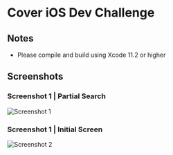 
# Cover iOS Dev Challenge

## Notes

- Please compile and build using Xcode 11.2 or higher

## Screenshots


### Screenshot 1 | Partial Search

![Screenshot 1](https://raw.githubusercontent.com/arunabhdas/swiftdevchallenge/master/screenshot_1.jpg?token=AADGYSI7NMWMVDOJDI643EC53GZOQ)


### Screenshot 1 | Initial Screen

![Screenshot 2](https://raw.githubusercontent.com/arunabhdas/swiftdevchallenge/master/screenshot_2.jpg?token=AADGYSJCAPE6DF363JODU2253GZSK)
